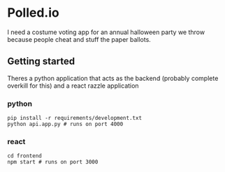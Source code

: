 # Polled.io

I need a costume voting app for an annual halloween party we throw because people cheat and stuff the paper ballots.

## Getting started

Theres a python application that acts as the backend (probably complete overkill for this) and a react razzle application

### python
```
pip install -r requirements/development.txt
python api.app.py # runs on port 4000
```

### react
```
cd frontend
npm start # runs on port 3000
```

